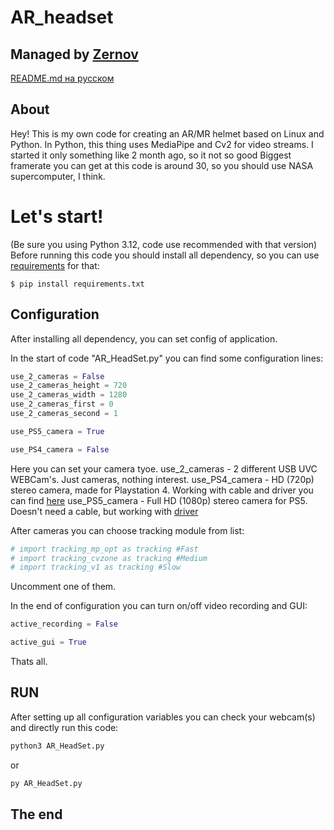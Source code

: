 # AR_headset
## Managed by [Zernov](https://www.youtube.com/@zernovtech)
[README.md на русском](./READMERUS.md)

## About
Hey! This is my own code for creating an AR/MR helmet based on Linux and Python. In Python, this thing uses MediaPipe and Cv2 for video streams.
I started it only something like 2 month ago, so it not so good
Biggest framerate you can get at this code is around 30, so you should use NASA supercomputer, I think.

# Let's start!

(Be sure you using Python 3.12, code use recommended with that version)
Before running this code you should install all dependency, so you can use [requirements](requirements.txt) for that:

```pip
$ pip install requirements.txt
```

## Configuration

After installing all dependency, you can set config of application.

In the start of code "AR_HeadSet.py" you can find some configuration lines:
```python
use_2_cameras = False
use_2_cameras_height = 720
use_2_cameras_width = 1280
use_2_cameras_first = 0
use_2_cameras_second = 1

use_PS5_camera = True

use_PS4_camera = False
```

Here you can set your camera tyoe. 
use_2_cameras - 2 different USB UVC WEBCam's. Just cameras, nothing interest.
use_PS4_camera - HD (720p) stereo camera, made for Playstation 4. Working with cable and driver you can find [here](https://github.com/Hackinside/PS4-CAMERA-DRIVERS)
use_PS5_camera - Full HD (1080p) stereo camera for PS5. Doesn't need a cable, but working with [driver](https://github.com/Hackinside/PS5_camera_files)

After cameras you can choose tracking module from list:
```python
# import tracking_mp_opt as tracking #Fast
# import tracking_cvzone as tracking #Medium
# import tracking_v1 as tracking #Slow
```
Uncomment one of them.

In the end of configuration you can turn on/off video recording and GUI:
```python
active_recording = False

active_gui = True
```
Thats all. 

## RUN

After setting up all configuration variables you can check your webcam(s) and directly run this code:
```python
python3 AR_HeadSet.py
```
or
```python
py AR_HeadSet.py
```

## The end 
